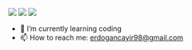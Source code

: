 

![](https://media3.giphy.com/media/jRvs5IPABac6uoZvn1/giphy.gif)
![](https://c.tenor.com/srbYdsNYPJoAAAAC/fener-fenerbahce.gif)
![](https://media1.giphy.com/media/StFa4UNxqM4CZxq41R/giphy.gif?cid=ecf05e47fsijha9l8s01ciw4ceabl1hd4ui1carwkdtxajzl&rid=giphy.gif&ct=s)
- 🌱 I’m currently learning coding
- 📫 How to reach me: erdogancayir98@gmail.com
